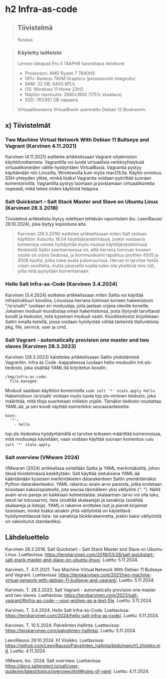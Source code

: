 # h2 Infra-as-code

> ## Tiivistelmä
>
> Kuvaus

> ### Käytetty laitteisto
>
> Lenovo Ideapad Pro 5 14APH8 kannettava tietokone
> - Prosessori: AMD Ryzen 7 7840HS
> - GPU: Radeon 780M Graphics (prosessoriin integroitu)
> - RAM: 32 GB, 6400 MT/s
> - OS: Windows 11 Home 23H2
> - Näytön resoluutio: 2880x1800 (175% skaalaus)
> - SSD: 761/951 GB vapaana
>
> Virtuaalikoneena VirtualBoxiin asennettu Debian 12 Bookworm.

## x) Tiivistelmät

### Two Machine Virtual Network With Debian 11 Bullseye and Vagrant (Karvinen 4.11.2021)

Karvinen (4.11.2021) esittelee artikkelissaan Vagrant-ohjelmiston käyttöönottamista. Vagrantilla voi luoda virtuaalisia verkkoyhteyksiä virtuaalikoneiden välille hyödyntäen VirtualBoxia. Vagrantia pystyy käyttämään niin Linuxilla, Windowsilla kuin myös macOS:lla. Käyttö onnistuu SSH-yhteyden ylitse, minkä lisäksi Vagrantia voidaan pyörittää suoraan komentoriviltä. Vagrantilla pystyy luomaan ja poistamaan virtuaalikoneita nopeasti, mikä tekee niiden käytöstä helppoa.

### Salt Quickstart – Salt Stack Master and Slave on Ubuntu Linux (Karvinen 28.3.2018)

Tiivistelmä artikkelista löytyy edellisen tehtävän raportistani (ks. LeeviRaussi 29.10.2024), joka löytyy kopioituna alta.

> Karvinen (28.3.2018) esittelee artikkelissaan miten Salt otetaan käyttöön Xubuntu 16.04 käyttöjärjestelmässä, joskin vastaavia komentoja voinee hyödyntää myös muissa käyttöjärjestelmissä. Keskeistä Saltin asentamisessa on, että herrana toimivan koneen osoite on orjien tiedossa, ja kommunikointi tapahtuu porttien 4505 ja 4506 kautta, jotka tulee avata palomuurissa. Herran ei tarvitse tietää orjien osoitteita, mutta jokaisella orjalla tulee olla yksilöivä nimi (id), jotta niitä pystytään komentamaan.

### Hello Salt Infra-as-Code (Karvinen 3.4.2024)

Karvinen (3.4.2024) esittelee artikkelissaan miten Saltia voi käyttää infrastruktuuri koodina. Linuxissa herrana toimivan koneen hakemistoon "/srv/salt/" luodaan eri moduuleja, joita jaetaan orjana oleville koneille. Jokainen moduuli muodostaa oman hakemistonsa, josta löytyvät tarvittavat koodit ja tiedostot, mitä kyseinen moduuli vaatii. Kooditiedostot kirjoitetaan Saltin omalla kielellä, jossa voidaan hyödyntää viittää tärkeintä tilafunktiota: pkg, file, service, user ja cmd.

### Salt Vagrant - automatically provision one master and two slaves (Karvinen 28.3.2023)

Karvinen (28.3.2023) käisttelee artikkelissaan Saltin yhdistämistä Vagrantiin. Infra as Code -kappaleessa luodaan hello-moduuliin init.sls-tiedosto, joka sisältää YAML:llä kirjoitetun koodin:
```
/tmp/infra-as-code:
  file.managed
```
Moduuli saadaan käyttöön komennolla `sudo salt '*' state.apply hello`. Hakemistoon /srv/salt/ voidaan myös luoda top.sls-niminen tiedosto, joka määrittää, mitä tiloja suoritetaan millekin orjalle. Tämäkin tiedosto noudattaa YAML:ää, ja sen koodi näyttää esimerkiksi seuraavanlaiselta:
```
base:
  '*':
    - hello
```
top.sls-tiedostoa hyödyntämällä ei tarvitse erikseen määrittää komennoissa, mitä moduuleja käytetään, vaan voidaan käyttää suoraan komentoa `sudo salt '*' state.apply`.

### Salt overview (VMware 2024)

VMwaren (2024) artikkelissa esitellään Saltia ja YAML merkintäkieltä, johon tässä tiivistelmässä keskitytään. Salt käyttää oletuksena YAML:ää kääntämään kyseisen merkintäkielen datarakenteen Saltin ymmärtämäksi Python datarakenteeksi. YAML rakentuu avain-arvo pareista, jotka erotetaan toisistaan kaksoispisteellä, jota seuraa täsmälleen yksi välilyönti (": "). Näitä avain-arvo pareja on kaikkiaan kolmenlaisia: skalaarinen (arvo voi olla luku, teksti tai totuusarvo), lista (sisältää skalaareja) ja sanakirja (sisältää skalaareja ja listoja). YAML:n rakenne erottelee isot ja pienet kirjaimet toisistaan, minkä lisäksi ainakin yhtä välilyöntiä on käytettävä hyödynnettäessä lista- tai sanakirja blokkirakennetta, joskin kaksi välilyöntiä on vakioitunut standardiksi.

## Lähdeluettelo

Karvinen 28.3.2018. Salt Quickstart – Salt Stack Master and Slave on Ubuntu Linux. Luettavissa: https://terokarvinen.com/2018/03/28/salt-quickstart-salt-stack-master-and-slave-on-ubuntu-linux/. Luettu: 5.11.2024.

Karvinen, T. 4.11.2021. Two Machine Virtual Network With Debian 11 Bullseye and Vagrant. Luettavissa: https://terokarvinen.com/2021/two-machine-virtual-network-with-debian-11-bullseye-and-vagrant/. Luettu: 5.11.2024.

Karvinen, T. 28.3.2023. Salt Vagrant - automatically provision one master and two slaves. Luettavissa: https://terokarvinen.com/2023/salt-vagrant/#infra-as-code---your-wishes-as-a-text-file. Luettu: 5.11.2024.

Karvinen, T. 3.4.2024. Hello Salt Infra-as-Code. Luettavissa: https://terokarvinen.com/2024/hello-salt-infra-as-code/. Luettu: 5.11.2024.

Karvinen, T. 10.5.2024. Palvelinten Hallinta. Luettavissa: https://terokarvinen.com/palvelinten-hallinta/. Luettu: 5.11.2024.

LeeviRaussi 29.10.2024. h1 Viisikko. Luettavissa: https://github.com/LeeviRaussi/Palvelinten_hallinta/blob/main/h1_Viisikko.md. Luettu: 4.11.2024.

VMware, Inc. 2024. Salt overview. Luettavissa: https://docs.saltproject.io/salt/user-guide/en/latest/topics/overview.html#rules-of-yaml. Luettu: 4.11.2024.
